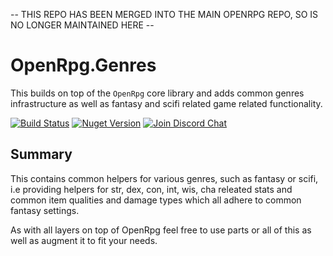 -- THIS REPO HAS BEEN MERGED INTO THE MAIN OPENRPG REPO, SO IS NO LONGER MAINTAINED HERE --

# OpenRpg.Genres

This builds on top of the `OpenRpg` core library and adds common genres infrastructure as well as fantasy and scifi related game related functionality.

[![Build Status][build-status-image]][build-status-url]
[![Nuget Version][nuget-image]][nuget-url]
[![Join Discord Chat][discord-image]][discord-url]

## Summary
This contains common helpers for various genres, such as fantasy or scifi, i.e providing helpers for str, dex, con, int, wis, cha releated stats and 
common item qualities and damage types which all adhere to common fantasy settings.

As with all layers on top of OpenRpg feel free to use parts or all of this as well as augment it to fit your needs.

[build-status-image]: https://ci.appveyor.com/api/projects/status/ucs4qoncqfrp29f8?svg=true
[build-status-url]: https://ci.appveyor.com/api/projects/status/ucs4qoncqfrp29f8
[nuget-image]: https://img.shields.io/nuget/v/OpenRpg.Genres.Fantasy.svg
[nuget-url]: https://www.nuget.org/packages/OpenRpg.Genres.Fantasy/
[discord-image]: https://img.shields.io/discord/488609938399297536.svg
[discord-url]: https://discord.gg/nKejjgT
